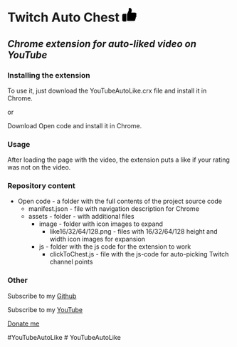 # Twitch Auto Chest ![](https://github.com/SailorStat/YouTubeAutoLike/blob/main/Open%20code/assets/image/like32.png?raw=true)
## _Chrome extension for auto-liked video on YouTube_
### Installing the extension
To use it, just download the YouTubeAutoLike.crx file and install it in Chrome.

or

Download Open code and install it in Chrome.

### Usage
After loading the page with the video, the extension puts a like if your rating was not on the video.

### Repository content
- Open code - a folder with the full contents of the project source code
    - manifest.json - file with navigation description for Chrome
    - assets - folder - with additional files
        - image - folder with icon images to expand
            - like16/32/64/128.png - files with 16/32/64/128 height and width icon images for expansion
        - js - folder with the js code for the extension to work
            - clickToChest.js - file with the js-code for auto-picking Twitch channel points

### Other
Subscribe to my [Github](https://github.com/SailorStat)

Subscribe to my [YouTube](https://www.youtube.com/channel/UCEh0vKIb7axCezBKca-CCeg)

[Donate me](https://donatepay.ru/don/BootCamp_RU)

#YouTubeAutoLike
#   Y o u T u b e A u t o L i k e 
 
 